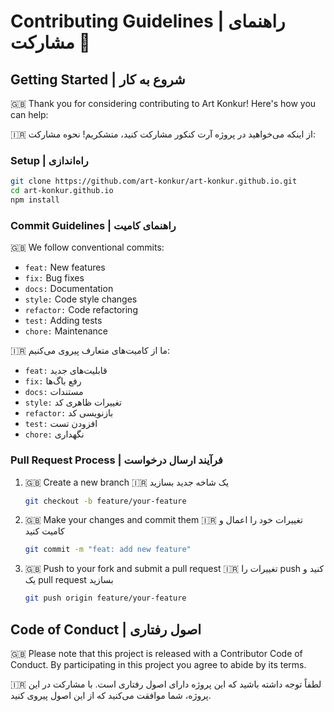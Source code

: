 # Contributing Guidelines | راهنمای مشارکت 🤝

## Getting Started | شروع به کار

🇬🇧 Thank you for considering contributing to Art Konkur! Here's how you can help:

🇮🇷 از اینکه می‌خواهید در پروژه آرت کنکور مشارکت کنید، متشکریم! نحوه مشارکت:

### Setup | راه‌اندازی

```bash
git clone https://github.com/art-konkur/art-konkur.github.io.git
cd art-konkur.github.io
npm install
```

### Commit Guidelines | راهنمای کامیت

🇬🇧 We follow conventional commits:
- `feat:` New features
- `fix:` Bug fixes
- `docs:` Documentation
- `style:` Code style changes
- `refactor:` Code refactoring
- `test:` Adding tests
- `chore:` Maintenance

🇮🇷 ما از کامیت‌های متعارف پیروی می‌کنیم:
- `feat:` قابلیت‌های جدید
- `fix:` رفع باگ‌ها
- `docs:` مستندات
- `style:` تغییرات ظاهری کد
- `refactor:` بازنویسی کد
- `test:` افزودن تست
- `chore:` نگهداری

### Pull Request Process | فرآیند ارسال درخواست

1. 🇬🇧 Create a new branch
   🇮🇷 یک شاخه جدید بسازید
   ```bash
   git checkout -b feature/your-feature
   ```

2. 🇬🇧 Make your changes and commit them
   🇮🇷 تغییرات خود را اعمال و کامیت کنید
   ```bash
   git commit -m "feat: add new feature"
   ```

3. 🇬🇧 Push to your fork and submit a pull request
   🇮🇷 تغییرات را push کنید و یک pull request بسازید
   ```bash
   git push origin feature/your-feature
   ```

## Code of Conduct | اصول رفتاری

🇬🇧 Please note that this project is released with a Contributor Code of Conduct. By participating in this project you agree to abide by its terms.

🇮🇷 لطفاً توجه داشته باشید که این پروژه دارای اصول رفتاری است. با مشارکت در این پروژه، شما موافقت می‌کنید که از این اصول پیروی کنید.
